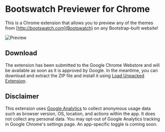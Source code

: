 # Bootswatch Previewer for Chrome
This is a Chrome extension that allows you to preview any of the themes from [http://bootswatch.com](Bootswatch) on any Bootstrap-built website!

![Preview](http://i.imgur.com/LyRkR5S.png)

## Download
The extension has been submitted to the Google Chrome Webstore and will be available as soon as it is approved by Google. In the meantime, you can download and extract the ZIP file and install it using [Load Unpacked Extension](https://developer.chrome.com/extensions/getstarted#unpacked).

## Disclaimer
This extension uses [Google Analytics](http://google.com/analytics) to collect anonymous usage data such as browser version, OS, location, and actions within the app. It does not collect any personal data. You may opt-out of Google Analytics tracking in Google Chrome's settings page. An app-specific toggle is coming soon.